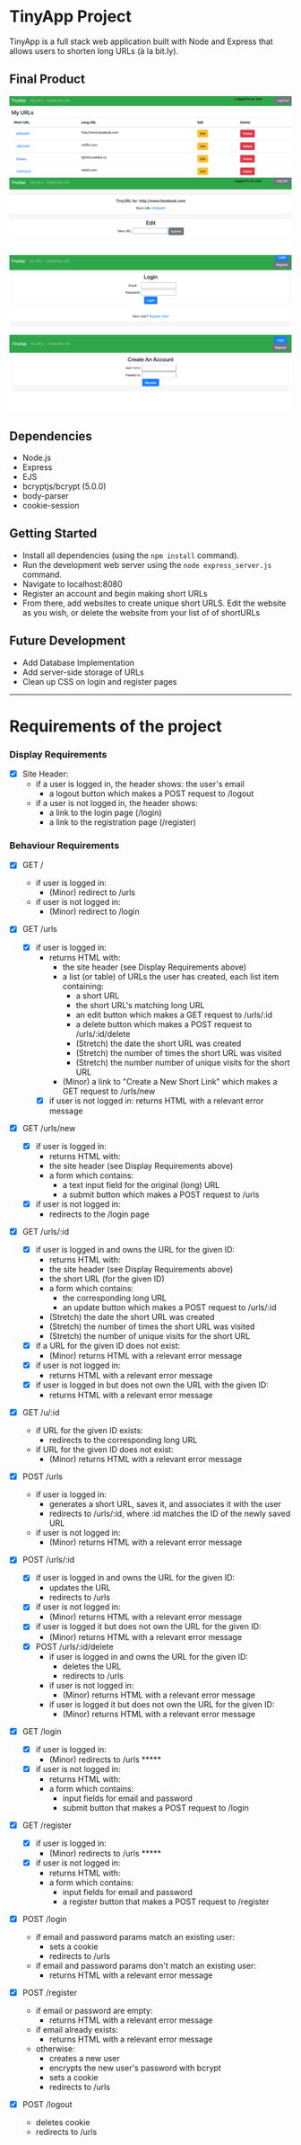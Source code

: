 # TinyApp Project

TinyApp is a full stack web application built with Node and Express that allows users to shorten long URLs (à la bit.ly).

## Final Product

!["Screenshot of URLs page"](https://raw.githubusercontent.com/DJVinyl/tinyapp/master/docs/Main%20Page.png)
!["Screenshot of Edit page"](https://raw.githubusercontent.com/DJVinyl/tinyapp/master/docs/Edit%20Page.png)
!["Screenshot of Login page"](https://raw.githubusercontent.com/DJVinyl/tinyapp/master/docs/Login%20Page.png)
!["Screenshot of Register page"](https://raw.githubusercontent.com/DJVinyl/tinyapp/master/docs/Register%20Page.png)

## Dependencies

- Node.js
- Express
- EJS
- bcryptjs/bcrypt (5.0.0)
- body-parser
- cookie-session

## Getting Started

- Install all dependencies (using the `npm install` command).
- Run the development web server using the `node express_server.js` command.
- Navigate to localhost:8080
- Register an account and begin making short URLs
- From there, add websites to create unique short URLS. Edit the website as you wish, or delete the website from your list of of shortURLs

## Future Development

- Add Database Implementation
- Add server-side storage of URLs
- Clean up CSS on login and register pages

____________________________

# Requirements of the project

### Display Requirements
- [x] Site Header:
  - if a user is logged in, the header shows:
    the user's email
    - a logout button which makes a POST request to /logout
  - if a user is not logged in, the header shows:
    - a link to the login page (/login)
    - a link to the registration page (/register)

  
### Behaviour Requirements

- [x] GET /
    - if user is logged in:
        - (Minor) redirect to /urls
    - if user is not logged in:
        - (Minor) redirect to /login

- [x] GET /urls
  - [x] if user is logged in:
    - returns HTML with:
      - the site header (see Display Requirements above)
      - a list (or table) of URLs the user has created, each list item containing:
        - a short URL
        - the short URL's matching long URL
        - an edit button which makes a GET request to /urls/:id
        - a delete button which makes a POST request to /urls/:id/delete
        - (Stretch) the date the short URL was created
        - (Stretch) the number of times the short URL was visited
        - (Stretch) the number number of unique visits for the short URL
      - (Minor) a link to "Create a New Short Link" which makes a GET request to /urls/new
    - [x] if user is not logged in:
      returns HTML with a relevant error message
- [x] GET /urls/new
  - [x] if user is logged in:
    - returns HTML with:
    - the site header (see Display Requirements above)
    - a form which contains:
      - a text input field for the original (long) URL
      - a submit button which makes a POST request to /urls
  - [x] if user is not logged in:
      - redirects to the /login page

- [x] GET /urls/:id
  - [x] if user is logged in and owns the URL for the given ID:
    - returns HTML with:
    - the site header (see Display Requirements above)
    - the short URL (for the given ID)
    - a form which contains:
      - the corresponding long URL
      - an update button which makes a POST request to /urls/:id
    - (Stretch) the date the short URL was created
    - (Stretch) the number of times the short URL was visited
    - (Stretch) the number of unique visits for the short URL
  - [x] if a URL for the given ID does not exist:
    - (Minor) returns HTML with a relevant error message
  - [x] if user is not logged in:
    - returns HTML with a relevant error message
  - [x] if user is logged in but does not own the URL with the given ID:
    - returns HTML with a relevant error message

- [x] GET /u/:id
  - if URL for the given ID exists:
    - redirects to the corresponding long URL
  - if URL for the given ID does not exist:
    - (Minor) returns HTML with a relevant error message

- [x] POST /urls
  - if user is logged in:
    - generates a short URL, saves it, and associates it with the user
    - redirects to /urls/:id, where :id matches the ID of the newly saved URL
  - if user is not logged in:
    - (Minor) returns HTML with a relevant error message

- [x] POST /urls/:id
  - [x] if user is logged in and owns the URL for the given ID:
    - updates the URL
    - redirects to /urls
  - [x] if user is not logged in:
    - (Minor) returns HTML with a relevant error message
  - [x] if user is logged it but does not own the URL for the given ID:
    - (Minor) returns HTML with a relevant error message
  - [x] POST /urls/:id/delete
    - if user is logged in and owns the URL for the given ID:
      - deletes the URL
      - redirects to /urls
    - if user is not logged in:
      - (Minor) returns HTML with a relevant error message
    - if user is logged it but does not own the URL for the given ID:
      - (Minor) returns HTML with a relevant error message

- [x] GET /login
  - [x] if user is logged in:
    - (Minor) redirects to /urls *****
  - [x] if user is not logged in:
    - returns HTML with:
    - a form which contains:
      - input fields for email and password
      - submit button that makes a POST request to /login

- [x] GET /register
  - [x] if user is logged in:
    - (Minor) redirects to /urls  *****
  - [x] if user is not logged in:
    - returns HTML with:
    - a form which contains:
      - input fields for email and password
      - a register button that makes a POST request to /register

- [x] POST /login
  - if email and password params match an existing user:
    - sets a cookie
    - redirects to /urls
  - if email and password params don't match an existing user:
    - returns HTML with a relevant error message

- [x] POST /register
  - if email or password are empty:
    - returns HTML with a relevant error message
  - if email already exists:
    - returns HTML with a relevant error message
  - otherwise:
    - creates a new user
    - encrypts the new user's password with bcrypt
    - sets a cookie
    - redirects to /urls

- [x] POST /logout
  - deletes cookie
  - redirects to /urls
